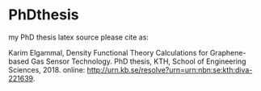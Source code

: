 # PhDthesis
my PhD thesis latex source please cite as:

Karim Elgammal, Density Functional Theory Calculations for Graphene-based Gas Sensor Technology. PhD thesis, KTH, School of Engineering Sciences, 2018. online: http://urn.kb.se/resolve?urn=urn:nbn:se:kth:diva-221639.
